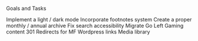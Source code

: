 

Goals and Tasks

Implement a light / dark mode
Incorporate footnotes system
Create a proper monthly / annual archive
Fix search accessibility
Migrate Go Left Gaming content
301 Redirects for MF Wordpress links
Media library

